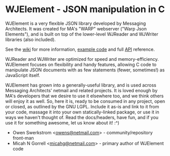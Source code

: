 WJElement - JSON manipulation in C
==================================

WJElement is a very flexible JSON library developed by Messaging Architects.
It was created for MA's "WARP" webserver ("Warp Json Elements"), and is built
on top of the lower-level WJReader and WJWriter libraries (also included).

See the [wiki](wjelement/wiki) for more information,
[example code](wjelement/wiki/WJElement-Example)
and full [API](wjelement/wiki/WJElement-API) reference.

WJReader and WJWriter are optimized for speed and memory-efficiency.
WJElement focuses on flexibility and handy features, allowing C code to
manipulate JSON documents with as few statements (fewer, sometimes!) as
JavaScript itself.

WJElement has grown into a generally-useful library, and is used across
Messaging Architects' netmail and related projects.  It is loved enough by
MA's developers that we desire to use it elsewhere too, and we think others
will enjoy it as well.  So, here it is, ready to be consumed in any project,
open or closed, as outlined by the GNU LGPL.  Include it as-is and link to it
from your code, massage it into your own statically-linked package, or use it
in ways we haven't thought of.  Read the docs/headers, have fun, and if you
use it for something awesome, let us know about it!  :^)


* Owen Swerkstrom <<owens@netmail.com>> - community/repository front-man
* Micah N Gorrell <<micahg@netmail.com>> - primary author of WJElement code

